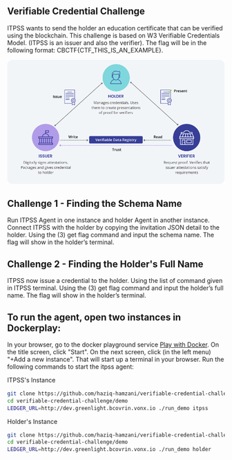 
## Verifiable Credential Challenge

ITPSS wants to send the holder an education certificate that can be verified using the blockchain. This challenge is based on W3 Verifiable Credentials Model. (ITPSS is an issuer and also the verifier). The flag will be in the following format: CBCTF{CTF_THIS_IS_AN_EXAMPLE}.

![Alt text](./verifiablecred.png?raw=true "Title")

## Challenge 1 - Finding the Schema Name

Run ITPSS Agent in one instance and holder Agent in another instance. Connect ITPSS with the holder by copying the invitation JSON detail to the holder. Using the (3) get flag command and input the schema name. The flag will show in the holder’s terminal.

## Challenge 2 - Finding the Holder's Full Name

ITPSS now issue a credential to the holder. Using the list of command given in ITPSS terminal. Using the (3) get flag command and input the holder’s full name. The flag will show in the holder’s terminal.

## To run the agent, open two instances in Dockerplay: 
In your browser, go to the docker playground service [Play with Docker](https://labs.play-with-docker.com/). On the title screen, click "Start". On the next screen, click (in the left menu) "+Add a new instance".  That will start up a terminal in your browser. Run the following commands to start the itpss agent:

ITPSS's Instance

```bash
git clone https://github.com/haziq-hamzani/verifiable-credential-challenge
cd verifiable-credential-challenge/demo
LEDGER_URL=http://dev.greenlight.bcovrin.vonx.io ./run_demo itpss
```

Holder's Instance
```bash
git clone https://github.com/haziq-hamzani/verifiable-credential-challenge
cd verifiable-credential-challenge/demo
LEDGER_URL=http://dev.greenlight.bcovrin.vonx.io ./run_demo holder
```

